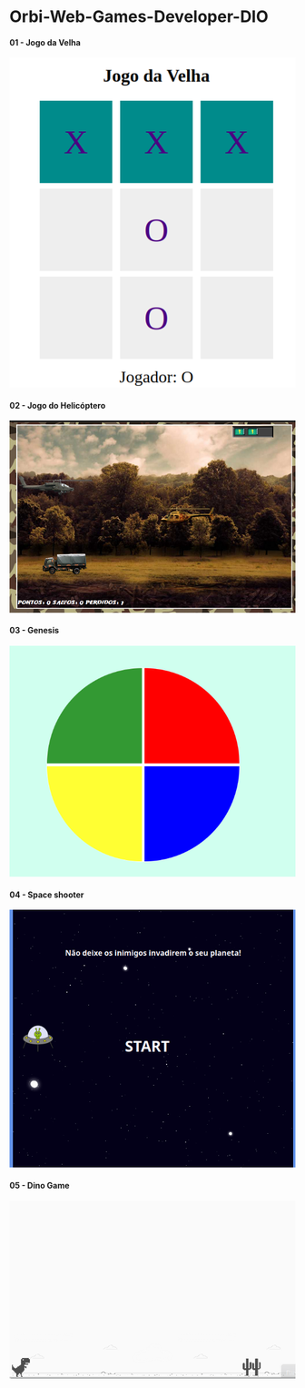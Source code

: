 # Orbi-Web-Games-Developer-DIO

<h4>01 - Jogo da Velha</h4>
<img src="https://github.com/siqueira91/Orbi-Web-Games-Developer-DIO/blob/main/2023-06-18_09-18.png" >
<br/>

<h4>02 - Jogo do Helicóptero</h4>
<img src="https://github.com/siqueira91/Orbi-Web-Games-Developer-DIO/blob/main/2023-06-18_09-39.png">
<br/>

<h4>03 - Genesis</h4>
<img src="https://github.com/siqueira91/Orbi-Web-Games-Developer-DIO/blob/main/2023-06-18_09-43.png">
<br/>
<h4>04 - Space shooter</h4>
<img src="https://github.com/siqueira91/Orbi-Web-Games-Developer-DIO/blob/main/2023-06-18_09-46.png">
<br/>
<h4>05 - Dino Game</h4>
<img src="https://github.com/siqueira91/Orbi-Web-Games-Developer-DIO/blob/main/2023-06-18_09-49.png">
